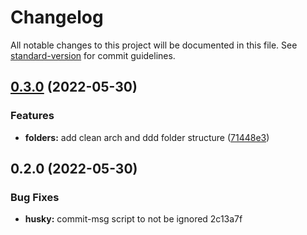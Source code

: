 # Changelog

All notable changes to this project will be documented in this file. See [standard-version](https://github.com/conventional-changelog/standard-version) for commit guidelines.

## [0.3.0](https://github.com/henbalmant/ts-node-clean-arch-ddd-template/compare/v0.2.0...v0.3.0) (2022-05-30)


### Features

* **folders:** add clean arch and ddd folder structure ([71448e3](https://github.com/henbalmant/ts-node-clean-arch-ddd-template/commit/71448e31bf4e666b3fe828967c2cde8ae30f146a))

## 0.2.0 (2022-05-30)


### Bug Fixes

* **husky:** commit-msg script to not be ignored 2c13a7f
